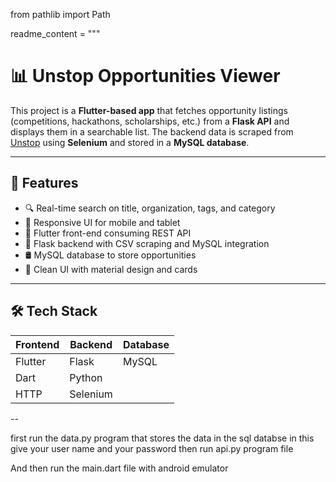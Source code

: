 from pathlib import Path

readme_content = """
# 📊 Unstop Opportunities Viewer

This project is a **Flutter-based app** that fetches opportunity listings (competitions, hackathons, scholarships, etc.) from a **Flask API** and displays them in a searchable list. The backend data is scraped from [Unstop](https://unstop.com) using **Selenium** and stored in a **MySQL database**.

---

## 🚀 Features

- 🔍 Real-time search on title, organization, tags, and category
- 📱 Responsive UI for mobile and tablet
- 🔌 Flutter front-end consuming REST API
- 🐍 Flask backend with CSV scraping and MySQL integration
- 🛢️ MySQL database to store opportunities
- 🧠 Clean UI with material design and cards

---

## 🛠️ Tech Stack

| Frontend | Backend  | Database |
|----------|----------|----------|
| Flutter  | Flask    | MySQL    |
| Dart     | Python   |          |
| HTTP     | Selenium |          |

--

first run the data.py program that stores the data in the sql databse in this give your user name and your password
then run api.py program file

And then run the main.dart file with android emulator
